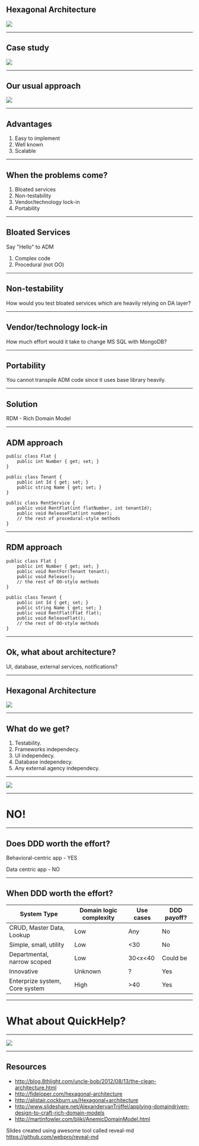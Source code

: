 ## Hexagonal Architecture
![](/images/hex-arch-fun.jpeg)

---

## Case study
![](/images/land-use-case.png)

---

## Our usual approach
![](/images/layered-arch.jpg)

---

## Advantages
1. Easy to implement
2. Well known
3. Scalable

---

## When the problems come?
1. Bloated services
2. Non-testability
3. Vendor/technology lock-in
5. Portability

----

## Bloated Services 
Say "Hello" to  ADM

1. Complex code
2. Procedural (not OO)

----

## Non-testability
How would you test bloated services which are heavily relying on DA layer?

----

## Vendor/technology lock-in
How much effort would it take to change MS SQL with MongoDB?

----

## Portability
You cannot transpile ADM code since it uses base library heavily.

---

## Solution
RDM - Rich Domain Model

----

## ADM approach
```
public class Flat {
    public int Number { get; set; }
}

public class Tenant {
    public int Id { get; set; }
    public string Name { get; set; }
}

public class RentService {
    public void RentFlat(int flatNumber, int tenantId);
    public void ReleaseFlat(int number);
    // the rest of procedural-style methods
}
```

----

## RDM approach
```
public class Flat {
    public int Number { get; set; }
    public void RentFor(Tenant tenant);
    public void Release();
    // the rest of OO-style methods
}

public class Tenant {
    public int Id { get; set; }
    public string Name { get; set; }
    public void RentFlat(Flat flat);
    public void ReleaseFlat();
    // the rest of OO-style methods
}
```

---

## Ok, what about architecture?
UI, database, external services, notifications?

---

## Hexagonal Architecture

![](/images/hex-arch.jpg)

---

## What do we get?

1. Testability.
2. Frameworks independecy.
3. UI independecy.
4. Database independecy.
5. Any external agency independecy.

---

![](/images/golden-hammer.png)

---

# NO!

---

## Does DDD worth the effort?
Behavioral-centric app - YES 

Data centric app - NO

---

## When DDD worth the effort?
|System Type|Domain logic complexity|Use cases|DDD payoff?|
|-----|-----|-----|-----|
|CRUD, Master Data, Lookup|Low|Any|No|
|Simple, small, utility|Low|<30|No|
|Departmental, narrow scoped|Low|30<x<40|Could be|
|Innovative|Unknown|?|Yes|
|Enterprize system, Core system|High|>40|Yes|

---

# What about QuickHelp?

---

![](/images/thanks.png)

---

## Resources
* http://blog.8thlight.com/uncle-bob/2012/08/13/the-clean-architecture.html
* http://fideloper.com/hexagonal-architecture
* http://alistair.cockburn.us/Hexagonal+architecture
* http://www.slideshare.net/AlexandervanTrijffel/applying-domaindriven-design-to-craft-rich-domain-models
* http://martinfowler.com/bliki/AnemicDomainModel.html

Slides created using awesome tool called reveal-md https://github.com/webpro/reveal-md
